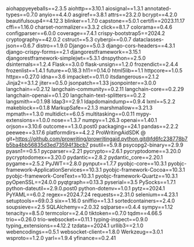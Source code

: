 aiohappyeyeballs==2.3.5
aiohttp==3.10.1
aiosignal==1.3.1
annotated-types==0.7.0
anyio==4.4.0
asgiref==3.8.1
attrs==23.2.0
bcrypt==4.2.0
beautifulsoup4==4.12.3
blinker==1.7.0
capstone==5.0.1
certifi==2023.11.17
cffi==1.16.0
charset-normalizer==3.3.2
click==8.1.7
colorama==0.4.6
configparser==6.0.0
coverage==7.4.1
crispy-bootstrap5==2024.2
cryptography==42.0.2
cstruct==5.3
cyberpi==0.0.7
dataclasses-json==0.6.7
distro==1.9.0
Django==5.0.3
django-cors-headers==4.3.1
django-crispy-forms==2.1
djangorestframework==3.15.1
djangorestframework-simplejwt==5.3.1
dnspython==2.5.0
dsinternals==1.2.4
Flask==3.0.0
flask-unsign==1.2.0
frozendict==2.4.4
frozenlist==1.4.1
future==0.18.3
h11==0.14.0
html5lib==1.1
httpcore==1.0.5
httpx==0.27.0
idna==3.6
impacket==0.11.0
itsdangerous==2.1.2
Jinja2==3.1.2
jiter==0.5.0
jsonpatch==1.33
jsonpointer==3.0.0
langchain==0.2.12
langchain-community==0.2.11
langchain-core==0.2.29
langchain-openai==0.1.20
langchain-text-splitters==0.2.2
langsmith==0.1.98
ldap3==2.9.1
ldapdomaindump==0.9.4
lxml==5.2.2
makeblock==0.1.8
MarkupSafe==2.1.3
marshmallow==3.21.3
mpmath==1.3.0
multidict==6.0.5
multitasking==0.0.11
mypy-extensions==1.0.0
nose==1.3.7
numpy==1.26.3
openai==1.40.1
orjson==3.10.6
outcome==1.3.0.post0
packaging==24.1
pandas==2.2.2
peewee==3.17.6
platformdirs==4.2.2
ProWritingAidSDK @ git+https://github.com/prowriting/prowritingaid.python.git@fd6fc238778b7b5ba4bb56835d3ed73594f3bcb7
psutil==5.9.8
psycopg2-binary==2.9.9
pyasn1==0.5.1
pycparser==2.21
pycrypto==2.6.1
pycryptodome==3.20.0
pycryptodomex==3.20.0
pydantic==2.8.2
pydantic_core==2.20.1
pygame==2.5.2
PyJWT==2.8.0
pynput==1.7.7
pyobjc-core==10.3.1
pyobjc-framework-ApplicationServices==10.3.1
pyobjc-framework-Cocoa==10.3.1
pyobjc-framework-CoreText==10.3.1
pyobjc-framework-Quartz==10.3.1
pyOpenSSL==24.0.0
pyqtgraph==0.13.3
pyserial==3.5
PySocks==1.7.1
python-dateutil==2.9.0.post0
python-dotenv==1.0.1
pytz==2024.1
PyYAML==6.0.2
regex==2024.7.24
requests==2.31.0
selenium==4.23.1
setuptools==69.0.3
six==1.16.0
sniffio==1.3.1
sortedcontainers==2.4.0
soupsieve==2.5
SQLAlchemy==2.0.32
sqlparse==0.4.4
sympy==1.12
tenacity==8.5.0
termcolor==2.4.0
tiktoken==0.7.0
tqdm==4.66.5
trio==0.26.0
trio-websocket==0.11.1
typing-inspect==0.9.0
typing_extensions==4.12.2
tzdata==2024.1
urllib3==2.1.0
webencodings==0.5.1
websocket-client==1.8.0
Werkzeug==3.0.1
wsproto==1.2.0
yarl==1.9.4
yfinance==0.2.41
